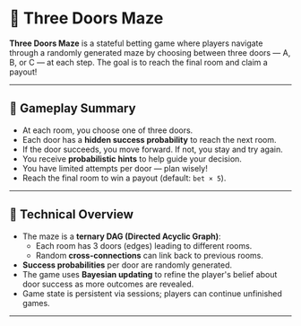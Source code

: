 # 🎲 Three Doors Maze

**Three Doors Maze** is a stateful betting game where players navigate through a randomly generated maze by choosing between three doors — A, B, or C — at each step. The goal is to reach the final room and claim a payout!

---

## 🚪 Gameplay Summary

- At each room, you choose one of three doors.
- Each door has a **hidden success probability** to reach the next room.
- If the door succeeds, you move forward. If not, you stay and try again.
- You receive **probabilistic hints** to help guide your decision.
- You have limited attempts per door — plan wisely!
- Reach the final room to win a payout (default: `bet × 5`).

---

## 🧠 Technical Overview

- The maze is a **ternary DAG (Directed Acyclic Graph)**:
  - Each room has 3 doors (edges) leading to different rooms.
  - Random **cross-connections** can link back to previous rooms.
- **Success probabilities** per door are randomly generated.
- The game uses **Bayesian updating** to refine the player's belief about door success as more outcomes are revealed.
- Game state is persistent via sessions; players can continue unfinished games.

---